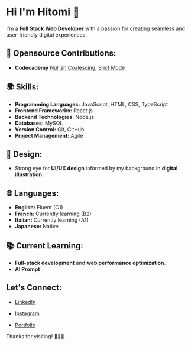 # Hi I'm Hitomi 👋

I'm a **Full Stack Web Developer** with a passion for creating seamless and user-friendly digital experiences.

## 🍳 Opensource Contributions:
- **Codecademy** [Nullish Coalescing](https://www.codecademy.com/resources/docs/javascript/nullish-coalescing), [Srict Mode](https://www.codecademy.com/resources/docs/javascript/strict-mode)

## 🌍 Skills:
- **Programming Languages:** JavaScript, HTML, CSS, TypeScript
- **Frontend Frameworks:** React.js
- **Backend Technologies:** Node.js
- **Databases:** MySQL
- **Version Control:** Git, GitHub
- **Project Management:** Agile

## 🎨 Design:
- Strong eye for **UI/UX design** informed by my background in **digital illustration**.

## 🌐 Languages:
- **English:** Fluent (C1)
- **French:** Currently learning (B2)
- **Italian:** Currently learning (A1)
- **Japanese:** Native

## 📚 Current Learning:
- **Full-stack development** and **web performance optimization**.
- **AI Prompt**

## Let's Connect:
- [LinkedIn](https://www.linkedin.com/in/hitomi-yamamoto/)
- [Instagram](https://www.instagram.com/hitomi_illustrations)

- [Portfolio](https://hitomi-portfolio.netlify.app/)

Thanks for visiting! 👨‍💻✨
